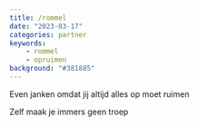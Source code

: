 ```yaml
---
title: /rommel
date: "2023-03-17"
categories: partner
keywords:
    - rommel
    - opruimen
background: "#381885"
---
```


Even janken omdat jij altijd alles op moet ruimen

Zelf maak je immers geen troep